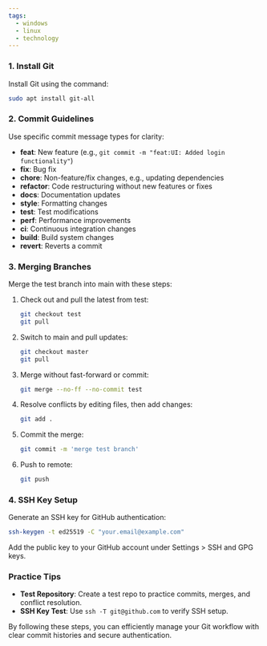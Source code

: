 ```yaml
---
tags:
  - windows
  - linux
  - technology
---
```


### 1. Install Git
Install Git using the command:
```bash
sudo apt install git-all
```

### 2. Commit Guidelines
Use specific commit message types for clarity:
- **feat**: New feature (e.g., `git commit -m "feat:UI: Added login functionality"`)
- **fix**: Bug fix
- **chore**: Non-feature/fix changes, e.g., updating dependencies
- **refactor**: Code restructuring without new features or fixes
- **docs**: Documentation updates
- **style**: Formatting changes
- **test**: Test modifications
- **perf**: Performance improvements
- **ci**: Continuous integration changes
- **build**: Build system changes
- **revert**: Reverts a commit

### 3. Merging Branches
Merge the test branch into main with these steps:
1. Check out and pull the latest from test:
   ```bash
   git checkout test
   git pull
   ```
2. Switch to main and pull updates:
   ```bash
   git checkout master
   git pull
   ```
3. Merge without fast-forward or commit:
   ```bash
   git merge --no-ff --no-commit test
   ```
4. Resolve conflicts by editing files, then add changes:
   ```bash
   git add .
   ```
5. Commit the merge:
   ```bash
   git commit -m 'merge test branch'
   ```
6. Push to remote:
   ```bash
   git push
   ```

### 4. SSH Key Setup
Generate an SSH key for GitHub authentication:
```bash
ssh-keygen -t ed25519 -C "your.email@example.com"
```
Add the public key to your GitHub account under Settings > SSH and GPG keys.

### Practice Tips
- **Test Repository**: Create a test repo to practice commits, merges, and conflict resolution.
- **SSH Key Test**: Use `ssh -T git@github.com` to verify SSH setup.

By following these steps, you can efficiently manage your Git workflow with clear commit histories and secure authentication.

